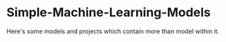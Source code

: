 # Simple-Machine-Learning-Models
Here's some models and projects which contain more than model within it.
